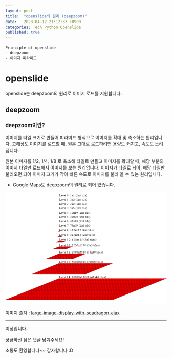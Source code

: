```yaml
---
layout: post
title:  "openslide의 원리 (deepzoom)"
date:   2023-04-12 21:12:33 +0900
categories: Tech Python Openslide
published: true
---
```

```
Principle of openslide
- deepzoom
- 이미지 피라미드
```

# openslide

openslide는 deepzoom의 원리로 이미지 로드를 지원합니다.

## deepzoom

### deepzoom이란?

이미지를 타일 크기로 만들어 피라미드 형식으로 이미지를 확대 및 축소하는 원리입니다.
고해상도 이미지를 로드할 때, 원본 그대로 로드하려면 용량도 커지고, 속도도 느려집니다.

원본 이미지를 1/2, 1/4, 1/8 로 축소해 타일로 만들고 이미지를 확대할 때, 해당 부분의 이미지 타일만 로드해서 이미지를 보는 원리입니다.
이미지가 타일로 되어, 해당 타일만 불러오면 되어 이미지 크기가 작아 빠른 속도로 이미지를 불러 올 수 있는 원리입니다.

- Google Maps도 deepzoom의 원리로 되어 있습니다.

![python_openslide1.png](/assets/img/Tech/Python/Openslide/2023-04-12-%08Principle_of_openslide/python_openslide1.png)

이미지 출처 : [large-image-display-with-seadragon-ajax](https://objectcomputing.com/resources/publications/sett/october-2011-large-image-display-with-seadragon-ajax)

---

이상입니다.

궁금하신 점은 댓글 남겨주세요!

소통도 환영합니다~~ 감사합니다 :D